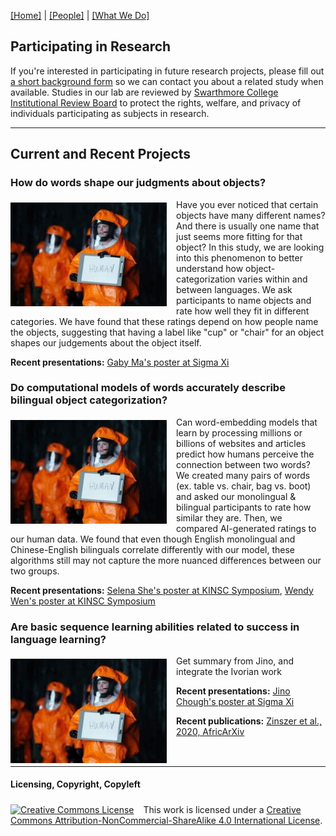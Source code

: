 [\[Home\]](index.html) | [\[People\]](people.html) | [\[What We Do\]](research.html)

## Participating in Research

If you're interested in participating in future research projects, please fill out [a short background form](https://forms.gle/xZ319cWiwZgzrk2D7) so we can contact you about a related study when available. Studies in our lab are reviewed by [Swarthmore College Institutional Review Board](https://www.swarthmore.edu/institutional-review-board) to protect the rights, welfare, and privacy of individuals participating as subjects in research.

---

## Current and Recent Projects

### How do words shape our judgments about objects?
<img align="left" src="./images/arrival.jpg" alt="A weird chair, or maybe its a couch?" style="margin: 5px 15px 5px 0px; width:250px;">
Have you ever noticed that certain objects have many different names? And there is usually one name that just seems more fitting for that object? In this study, we are looking into this phenomenon to better understand how object-categorization varies within and between languages. We ask participants to name objects and rate how well they fit in different categories. We have found that these ratings depend on how people name the objects, suggesting that having a label like "cup" or "chair" for an object shapes our judgements about the object itself.

**Recent presentations:** [Gaby Ma's poster at Sigma Xi](ma_sigmaxi_2021.pdf)

<p style="clear:both;"></p>

### Do computational models of words accurately describe bilingual object categorization?
<img align="left" src="./images/arrival.jpg" alt="An illustration of computer translation" style="margin: 5px 15px 5px 0px; width:250px;">
Can word-embedding models that learn by processing millions or billions of websites and articles predict how humans perceive the connection between two words? We created many pairs of words (ex. table vs. chair, bag vs. boot) and asked our monolingual & bilingual participants to rate how similar they are. Then, we compared AI-generated ratings to our human data. We found that even though English monolingual and Chinese-English bilinguals correlate differently with our model, these algorithms still may not capture the more nuanced differences between our two groups.

**Recent presentations:** [Selena She's poster at KINSC Symposium](she_kinsc_2021.pdf), [Wendy Wen's poster at KINSC Symposium](wen_kinsc_2021.pdf)

<p style="clear:both;"></p>

### Are basic sequence learning abilities related to success in language learning?
  
<img align="left" src="./images/arrival.jpg" alt="An illustration of computer translation" style="margin: 5px 15px 5px 0px; width:250px;">
Get summary from Jino, and integrate the Ivorian work

**Recent presentations:** [Jino Chough's poster at Sigma Xi](chough_sigmaxi_2021.pdf)

**Recent publications:** [Zinszer et al., 2020, AfricArXiv](https://osf.io/preprints/africarxiv/q8k5w/)

<p style="clear:both;"></p>

---
<p style="clear:both;"></p>

#### Licensing, Copyright, Copyleft
<a rel="license" href="http://creativecommons.org/licenses/by-nc-sa/4.0/"><img alt="Creative Commons License" style="margin: 5px 15px 0px 0px; border-width:0" src="https://i.creativecommons.org/l/by-nc-sa/4.0/80x15.png" /></a>This work is licensed under a <a rel="license" href="http://creativecommons.org/licenses/by-nc-sa/4.0/">Creative Commons Attribution-NonCommercial-ShareAlike 4.0 International License</a>.

